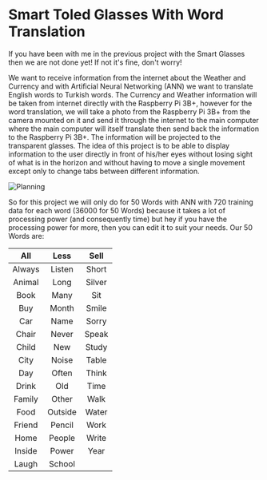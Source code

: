 # Smart Toled Glasses With Word Translation

If you have been with me in the previous project with the Smart Glasses then we are not done yet!
If not it's fine, don't worry!

We want to receive information from the internet about the Weather and Currency and with Artificial Neural Networking (ANN)  we want to translate English words to Turkish words.
The Currency and Weather information will be taken from internet directly with the Raspberry Pi 3B+, however for the word translation, we will take a photo from the Raspberry Pi 3B+ from the camera mounted on it and send it through the internet to the main computer where the main computer will itself translate then send back the information to the Raspberry Pi 3B+. 
The information will be projected to the transparent glasses. The idea of this project is to be able to display information to the user directly in front of his/her eyes without losing sight of what is in the horizon and without having to move a single movement except only to change tabs between different information.

![Planning](https://github.com/Myutaze/SmartTOLEDGlassesWithWordTranslation/assets/123553691/c90582ba-e0c7-4935-9a03-fbef48d43306)


So for this project we will only do for 50 Words with ANN with 720 training data for each word (36000 for 50 Words) because it takes a lot of processing power (and consequently time) but hey if you have the processing power for more, then you can edit it to suit your needs.
Our 50 Words are:
 

| All     | Less     | Sell     |
|:-------:|:--------:|:--------:|
| Always  | Listen   | Short    |
| Animal  | Long     | Silver   |
| Book    | Many     | Sit      |
| Buy     | Month    | Smile    |
| Car     | Name     | Sorry    |
| Chair   | Never    | Speak    |
| Child   | New      | Study    |
| City    | Noise    | Table    |
| Day     | Often    | Think    |
| Drink   | Old      | Time     |
| Family  | Other    | Walk     |
| Food    | Outside  | Water    |
| Friend  | Pencil   | Work     |
| Home    | People   | Write    |
| Inside  | Power    | Year     |
| Laugh   | School   |          |

